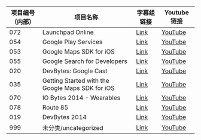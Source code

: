 




| 项目编号（内部） | 项目名称 | 字幕组链接 | Youtube 链接  |
| ---- | ---- | ---- | ---- |
|  072 | Launchpad Online  | [Link](/GoogleApps/072-Launchpad-Online/index.html) | [YouTube](https://www.youtube.com/playlist?list=PLOU2XLYxmsILOIxBRPPhgYbuSslr50KVq) |
|  054 | Google Play Services  | [Link](/GoogleApps/054-Google-Play-Services/index.html) | [YouTube](https://www.youtube.com/playlist?list=PLOU2XLYxmsILXKTDNlQVnsgQlqRsGf1_e) |
|  053 | Google Maps SDK for iOS  | [Link](/GoogleApps/053-Google-Maps-SDK-For-IOS/index.html) | [YouTube](https://www.youtube.com/playlist?list=PLOU2XLYxmsIKkdC4GCZp3JGrY4ctWHnHo) |
|  055 | Google Search for Developers  | [Link](/GoogleApps/055-Google-Search-For-Developers/index.html) | [YouTube](https://www.youtube.com/playlist?list=PLOU2XLYxmsIKJztQt-R87yS7ORKu3QV1k) |
|  020 | DevBytes: Google Cast  | [Link](/GoogleApps/020-Devbytes-Google-Cast/index.html) | [YouTube](https://www.youtube.com/playlist?list=PLOU2XLYxmsILfBNIVzWsfIscQCxso4gfs) |
|  035 | Getting Started with the Google Maps SDK for iOS  | [Link](/GoogleApps/035-Getting-Started-With-The-Google-Maps-Sdk-For-IOS/index.html) | [YouTube](https://www.youtube.com/playlist?list=PLOU2XLYxmsIKJeMe12JelBboOxaUrch2a) |
|  070 | IO Bytes 2014 - Wearables  | [Link](/GoogleApps/070-IO-Bytes-2014-Wearables/index.html) | [YouTube](https://www.youtube.com/playlist?list=PLOU2XLYxmsIJu9yzFxRDR1AUmrEu0lRMw) |
|  078 | Route 85  | [Link](/GoogleApps/078-Route-85/index.html) | [YouTube](https://www.youtube.com/playlist?list=PLOU2XLYxmsIKGQekfmV0Qk52qLG5LU2jO) |
|  019 | DevBytes 2014  | [Link](/GoogleApps/019-Devbytes-2014/index.html) | [YouTube](https://www.youtube.com/playlist?list=PLOU2XLYxmsIJJHY5OrsREtKewtBhc0Uy2) |
|  999 | 未分类/uncategorized  | [Link](/GoogleApps/999-Uncategorized/index.html) | [YouTube](https:_) |